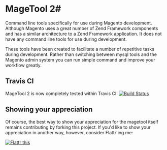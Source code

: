 # MageTool 2#

Command line tools specifically for use during Magento development. Although Magento uses a great number of Zend Framework components and has a similar architecture to a Zend Framework application. It does not have any command line tools for use during development.

These tools have been created to facilitate a number of repetitive tasks during development. Rather than switching between mysql tools and the Magento admin system you can run simple command and improve your workflow greatly.

## Travis CI

MageTool 2 is now completely tested within Travis CI: [![Build Status](https://travis-ci.org/alistairstead/MageTool.png)](https://travis-ci.org/alistairstead/MageTool)

## Showing your appreciation ##

Of course, the best way to show your appreciation for the magetool itself remains
contributing by forking this project.  If you'd like to show your appreciation in
another way, however, consider Flattr'ing me:

[![Flattr this][2]][1]

[1]: http://flattr.com/thing/71078/MageTool
[2]: http://api.flattr.com/button/button-compact-static-100x17.png	
